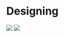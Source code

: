 # Designing
![](https://github.com/wanicepatel1210/Designing/blob/master/Artboard%201.png)
![](https://github.com/wanicepatel1210/Designing/blob/master/DellXPS15Top.jpg)
![]()
![]()
![]()
![]()
![]()
